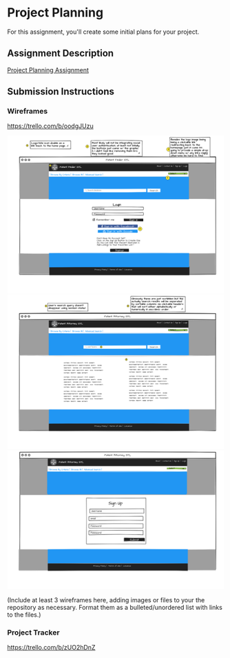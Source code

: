 # Project Planning
For this assignment, you'll create some initial plans for your project.

## Assignment Description
[Project Planning Assignment](https://education.launchcode.org/liftoff/assignments/planning/)

## Submission Instructions

### Wireframes
https://trello.com/b/oodgJUzu

![Homepage](https://github.com/drewb101/liftoff-assignments/blob/master/P3-Project_Planning/Homepage%20Patent%20Finder%20STL.png)
![Search Results](https://raw.githubusercontent.com/drewb101/liftoff-assignments/master/P3-Project_Planning/SearchResults-Patent%20Finder%20STL2.png)
![User Sign Up](https://github.com/drewb101/liftoff-assignments/blob/master/P3-Project_Planning/UserSignUp-Patent%20Finder%20STL.png)



(Include at least 3 wireframes here, adding images or files to your the repository as necessary. Format them as a bulleted/unordered list with links to the files.)

### Project Tracker

https://trello.com/b/zUO2hDnZ
